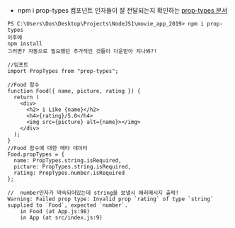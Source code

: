 - npm i prop-types 컴포넌트 인자들이 잘 전달되는지 확인하는
  [ prop-types 문서 ](https://reactjs.org/docs/typechecking-with-proptypes.html)

```
PS C:\Users\Dos\Desktop\Projects\NodeJS1\movie_app_2019> npm i prop-types
이후에
npm install
그러면? 자동으로 필요했던 추가적인 것들이 다운받아 지나봐?!
```

```
//임포트
import PropTypes from "prop-types";

//Food 함수
function Food({ name, picture, rating }) {
  return (
    <div>
      <h2> i Like {name}</h2>
      <h4>{rating}/5.0</h4>
      <img src={picture} alt={name}></img>
    </div>
  );
}
//Food 함수에 대한 메타 데이터
Food.propTypes = {
  name: PropTypes.string.isRequired,
  picture: PropTypes.string.isRequired,
  rating: PropTypes.number.isRequired
};

```

```
//  number인자가 약속되어있는데 string을 보낼시 애러메시지 출력!
Warning: Failed prop type: Invalid prop `rating` of type `string` supplied to `Food`, expected `number`.
    in Food (at App.js:98)
    in App (at src/index.js:9)
```
